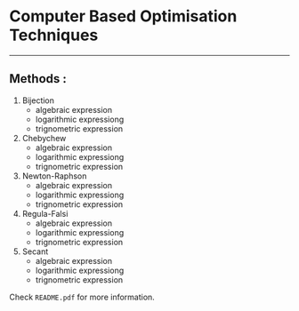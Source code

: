 # Computer Based Optimisation Techniques

- - - -

## Methods :

1. Bijection
    * algebraic expression 
    * logarithmic expressiong
    * trignometric expression
2. Chebychew 
    * algebraic expression 
    * logarithmic expressiong
    * trignometric expression
3. Newton-Raphson
    * algebraic expression 
    * logarithmic expressiong
    * trignometric expression
4. Regula-Falsi 
    * algebraic expression 
    * logarithmic expressiong
    * trignometric expression
5. Secant 
    * algebraic expression 
    * logarithmic expressiong
    * trignometric expression

Check `README.pdf` for more information.
